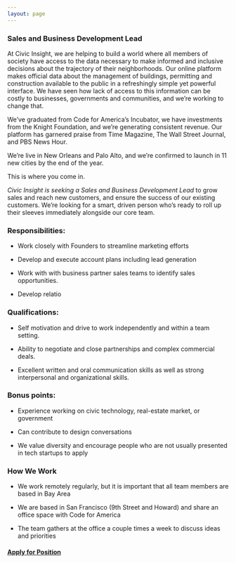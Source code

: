 ```yaml
---
layout: page
---
```



### Sales and Business Development Lead


At Civic Insight, we are helping to build a world where all members of society have access to the data necessary to make informed and inclusive decisions about the trajectory of their neighborhoods. Our online platform makes official data about the management of buildings, permitting and construction available to the public in a refreshingly simple yet powerful interface. We have seen how lack of access to this information can be costly to businesses, governments and communities, and we’re working to change that.

We’ve graduated from Code for America’s Incubator, we have investments from the Knight Foundation, and we’re generating consistent revenue. Our platform has garnered praise from Time Magazine, The Wall Street Journal, and PBS News Hour. 

We’re live in New Orleans and Palo Alto, and we’re confirmed to launch in 11 new cities by the end of the year. 

This is where you come in.

*Civic Insight is seeking a Sales and Business Development Lead* to grow sales and reach new customers, and ensure the success of our existing customers. We’re looking for a smart, driven person who’s ready to roll up their sleeves immediately alongside our core team.


### Responsibilities:

  * Work closely with Founders to streamline marketing efforts
  
  * Develop and execute account plans including lead generation

  * Work with with business partner sales teams to identify sales opportunities.

  * Develop relatio

### Qualifications:

  * Self motivation and drive to work independently and within a team setting.

  * Ability to negotiate and close partnerships and complex commercial deals.

  * Excellent written and oral communication skills as well as strong interpersonal and organizational skills.

### Bonus points:

  * Experience working on civic technology, real-estate market, or government
  
  * Can contribute to design conversations

  * We value diversity and encourage people who are not usually presented in tech startups to apply

### How We Work

  * We work remotely regularly, but it is important that all team members are based in Bay Area

  * We are based in San Francisco (9th Street and Howard) and share an office space with Code for America

  * The team gathers at the office a couple times a week to discuss ideas and priorities

#### [Apply for Position](https://docs.google.com/a/civicindustries.com/forms/d/1qvmci4D9JvRgFfzFwctw7BA0TL4v5r6ek38vPYMZJ3I/viewform?usp=send_form)